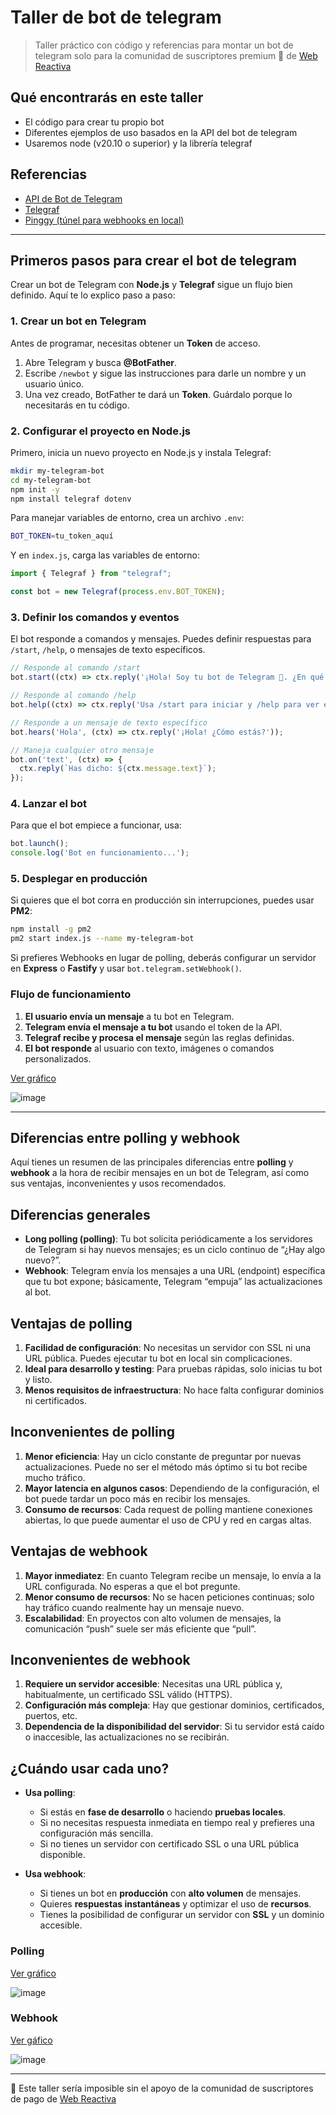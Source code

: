 # Taller de bot de telegram

> Taller práctico con código y referencias para montar un bot de telegram solo para la comunidad de suscriptores premium 🧡 de [Web Reactiva](https://webreactiva.com)

## Qué encontrarás en este taller

- El código para crear tu propio bot
- Diferentes ejemplos de uso basados en la API del bot de telegram
- Usaremos node (v20.10 o superior) y la librería telegraf


## Referencias

- [API de Bot de Telegram](https://core.telegram.org/bots/api)
- [Telegraf](https://telegraf.js.org/)
- [Pinggy (túnel para webhooks en local)](https://pinggy.io/)


---

## Primeros pasos para crear el bot de telegram

Crear un bot de Telegram con **Node.js** y **Telegraf** sigue un flujo bien definido. Aquí te lo explico paso a paso:



### **1. Crear un bot en Telegram**
Antes de programar, necesitas obtener un **Token** de acceso.

1. Abre Telegram y busca **@BotFather**.
2. Escribe `/newbot` y sigue las instrucciones para darle un nombre y un usuario único.
3. Una vez creado, BotFather te dará un **Token**. Guárdalo porque lo necesitarás en tu código.



### **2. Configurar el proyecto en Node.js**
Primero, inicia un nuevo proyecto en Node.js y instala Telegraf:

```sh
mkdir my-telegram-bot
cd my-telegram-bot
npm init -y
npm install telegraf dotenv
```

Para manejar variables de entorno, crea un archivo `.env`:

```sh
BOT_TOKEN=tu_token_aquí
```

Y en `index.js`, carga las variables de entorno:

```js
import { Telegraf } from "telegraf";

const bot = new Telegraf(process.env.BOT_TOKEN);
```



### **3. Definir los comandos y eventos**
El bot responde a comandos y mensajes. Puedes definir respuestas para `/start`, `/help`, o mensajes de texto específicos.

```js
// Responde al comando /start
bot.start((ctx) => ctx.reply('¡Hola! Soy tu bot de Telegram 🤖. ¿En qué puedo ayudarte?'));

// Responde al comando /help
bot.help((ctx) => ctx.reply('Usa /start para iniciar y /help para ver esta ayuda.'));

// Responde a un mensaje de texto específico
bot.hears('Hola', (ctx) => ctx.reply('¡Hola! ¿Cómo estás?'));

// Maneja cualquier otro mensaje
bot.on('text', (ctx) => {
  ctx.reply(`Has dicho: ${ctx.message.text}`);
});
```



### **4. Lanzar el bot**
Para que el bot empiece a funcionar, usa:

```js
bot.launch();
console.log('Bot en funcionamiento...');
```



### **5. Desplegar en producción**
Si quieres que el bot corra en producción sin interrupciones, puedes usar **PM2**:

```sh
npm install -g pm2
pm2 start index.js --name my-telegram-bot
```

Si prefieres Webhooks en lugar de polling, deberás configurar un servidor en **Express** o **Fastify** y usar `bot.telegram.setWebhook()`.


### **Flujo de funcionamiento**
1. **El usuario envía un mensaje** a tu bot en Telegram.
2. **Telegram envía el mensaje a tu bot** usando el token de la API.
3. **Telegraf recibe y procesa el mensaje** según las reglas definidas.
4. **El bot responde** al usuario con texto, imágenes o comandos personalizados.

[Ver gráfico](https://mermaid.ink/img/pako:eNplk8tu1DAUhl_FMptWSkfj3JtFF4XuqISgsEDZnLFPUtPEDraDOozmkVj1EebFcG6QdrzJ5Xz_f_6c2AfKtUBaUIs_e1QcP0ioDbSlIn5B77Tq2x2a6bkD4ySXHShHvtoejNTnhQds8L_FunKrHQE7Xi7uJeGnFyFrfVmqCZ0dr25uFouC3Klfpz9AWlQWfuDELVUPequCfEZ8RZHeghKaYEOcfsLZ3aOL4JPRHC0MwCK5aE4vteRAhH-50-5yLTqLY9B2PVoHZ4HmbxhCOW3UK5QGtEXTghR-3odBWlL3iC2WtPC3AivoG1fSYFX65t1g16AdmMPUrqSdkS2Y_XvdaDOJ34VwLfJqFg8Miho_wg6bW-BPtdG9EjOK1zxOYYU69P_ojR9maZWwFTT3fMBnt-aqca04i1wr8TZdGqdJtKIaqXANMBElSVbSoX4s1dHPqu8EOLwT0g-SFhU0FgM67Mgve8Vp4UyPCzRv2n-U3220ONBnWlyxhG1YkrA8DHOWR2kWBnRPCxYlmyTOsy0LE5bFOYuOAf2ttffYbnIWZ_EoytJtmrPAD3NIcT8dlfHEjE2-j4IpiZ9w_TgnOP4FVmoVpA?type=png)

![image](https://github.com/user-attachments/assets/feb82b06-66fe-4cde-9b29-47a002d14104)

---

## Diferencias entre polling y webhook

Aquí tienes un resumen de las principales diferencias entre **polling** y **webhook** a la hora de recibir mensajes en un bot de Telegram, así como sus ventajas, inconvenientes y usos recomendados.

## Diferencias generales
- **Long polling (polling)**: Tu bot solicita periódicamente a los servidores de Telegram si hay nuevos mensajes; es un ciclo continuo de “¿Hay algo nuevo?”.
- **Webhook**: Telegram envía los mensajes a una URL (endpoint) específica que tu bot expone; básicamente, Telegram “empuja” las actualizaciones al bot.

## Ventajas de polling
1. **Facilidad de configuración**: No necesitas un servidor con SSL ni una URL pública. Puedes ejecutar tu bot en local sin complicaciones.
2. **Ideal para desarrollo y testing**: Para pruebas rápidas, solo inicias tu bot y listo.
3. **Menos requisitos de infraestructura**: No hace falta configurar dominios ni certificados.

## Inconvenientes de polling
1. **Menor eficiencia**: Hay un ciclo constante de preguntar por nuevas actualizaciones. Puede no ser el método más óptimo si tu bot recibe mucho tráfico.
2. **Mayor latencia en algunos casos**: Dependiendo de la configuración, el bot puede tardar un poco más en recibir los mensajes.
3. **Consumo de recursos**: Cada request de polling mantiene conexiones abiertas, lo que puede aumentar el uso de CPU y red en cargas altas.

## Ventajas de webhook
1. **Mayor inmediatez**: En cuanto Telegram recibe un mensaje, lo envía a la URL configurada. No esperas a que el bot pregunte.
2. **Menor consumo de recursos**: No se hacen peticiones continuas; solo hay tráfico cuando realmente hay un mensaje nuevo.
3. **Escalabilidad**: En proyectos con alto volumen de mensajes, la comunicación “push” suele ser más eficiente que “pull”.

## Inconvenientes de webhook
1. **Requiere un servidor accesible**: Necesitas una URL pública y, habitualmente, un certificado SSL válido (HTTPS).
2. **Configuración más compleja**: Hay que gestionar dominios, certificados, puertos, etc.
3. **Dependencia de la disponibilidad del servidor**: Si tu servidor está caído o inaccesible, las actualizaciones no se recibirán.

## ¿Cuándo usar cada uno?
- **Usa polling**:
  - Si estás en **fase de desarrollo** o haciendo **pruebas locales**.
  - Si no necesitas respuesta inmediata en tiempo real y prefieres una configuración más sencilla.
  - Si no tienes un servidor con certificado SSL o una URL pública disponible.

- **Usa webhook**:
  - Si tienes un bot en **producción** con **alto volumen** de mensajes.
  - Quieres **respuestas instantáneas** y optimizar el uso de **recursos**.
  - Tienes la posibilidad de configurar un servidor con **SSL** y un dominio accesible.


### Polling

[Ver gráfico](https://mermaid.ink/img/pako:eNplk9uO0zAQhl_FMje7UrZKujk1F0Xag8QFKyFYEEK5mcbT1JDYwYdqS9VH4ooHQGJfDCdOu6H4Jk7mm3_-jMd7WkmGtKAav1sUFd5xqBW0pSBugTVS2HaFyr93oAyveAfCkI_aguLy_8AjNvgiMY3cSENAD4-LB06q51-M1_KyFB4dFa-Wy6NEQe7F9vknkBaFhq_ouUbKjtwCA_KZaKytYFL7SL-c-j8Kf36_gR0RFrdSH3X06xf-SF65LJdbkDvcWmy2eILJheauqCYb2F36RBTMb3y1Ie-dkhXqM6_nbsb_Uag7i9qAp04elsuxCQV5j0YqMUEJw4aspKEBbVG1wJk7tn0vUFKzwRZLWrgtwzXYxpQ0mIQ-OU1YNah7Zu-LlrRTvAW1u5WNVD751RwWLF-PyT2DrMa3sMLmBqpvtZKu2yOKiypOYYIadEd9podZuk6iCTTWfMQnM-XWw5pwGisp2Lm7NE6T6wnVcIFTIGLXSZKVtI8fSnFwvbIdA4P3jLt20mINjcaA9oP9YScqWhhl8QiNs3-i3NDSYk-faBHFszyOs0UYZ3kSRuH8OqA79znMZ0mcp3kYJ_MsctFDQH9I6STCWR7FWRwlSZRnaZjmUeB62Zt48BduuHdDjS9DgjfiGlxvRgOHv5dcKfQ?type=png)

![image](https://github.com/user-attachments/assets/23044d8c-9686-44d7-b64a-4336042ff1b3)

### Webhook

[Ver gáfico](https://mermaid.ink/img/pako:eNplk01u2zAQha9CsJsUUA3J1p-1yCJtdg0aNG4XhTYjciSzkUiVIts4ho-UVY7gi5X6cSLY3EjU--bN4IncU6Y40ox2-MeiZPhFQKWhySVxC6xR0jYF6nHfgjaCiRakIT86C1qoS2GDNb5bzJUbZQh0w-PqThB2fOWiUoQpSf5hsVXq8WMux7LJ_dP19ckuI7fy7_EFSIOyg984cifVgc72jbn_9rAZfGsgwIyFWjwDE8fXyd6xp4p7rRh2Z7ajftFaY9da7AxcNJ_mzch3NErLGUo41qRQhnq0Qd2A4C7tfW-QU7PFBnOauVeOJdja5NSbST-dJxQ1dj2zH5vmtNWiAb37rGqlx-IPS1jztJyKewZ5hV-hwPoG2GOllZV8QnHNwhhmqEH3h878MInLKJhBU88NPpk5Vw5rxnXoUufn08VhHK1mVC0kzoGAr6IoyWmvH3J5cFnZloPBWy5cnDQroe7Qo_15fNhJRjOjLZ6g6ci-Ue6s0WxPn2gWhIs0DJO1HyZp5Af-cuXRnfvsp4soTOPUD6NlEjj14NFnpZyFv0iDMAmDKArSJPbjNPBclv0Qd-M9Ga7L0OPXUDAO4gKuttMAh_84UBTV?type=png)

![image](https://github.com/user-attachments/assets/6835ce5f-c386-4e77-9c03-2cfbd9df9980)

---

🧡 Este taller sería imposible sin el apoyo de la comunidad de suscriptores de pago de [Web Reactiva](https://webreactiva.com)
